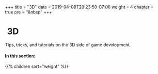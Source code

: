 +++
title = "3D"
date = 2019-04-09T20:23:50-07:00
weight = 4
chapter = true
pre = "<i class='fas fa-cube fa-fw'></i>&nbsp"
+++

# <i class='fas fa-cube'></i>&nbsp;3D

Tips, tricks, and tutorials on the 3D side of game development.

<!-- For a gentle introduction to working in 3D, see: [Intro to 3D](/3.x/g101/3d/) -->

#### In this section:

{{% children  sort="weight" %}}